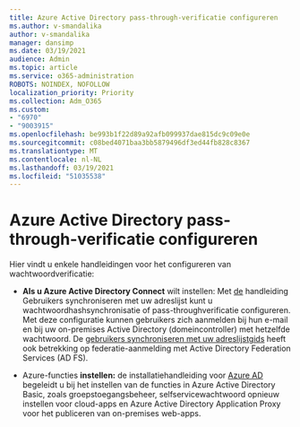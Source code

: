 ```yaml
---
title: Azure Active Directory pass-through-verificatie configureren
ms.author: v-smandalika
author: v-smandalika
manager: dansimp
ms.date: 03/19/2021
audience: Admin
ms.topic: article
ms.service: o365-administration
ROBOTS: NOINDEX, NOFOLLOW
localization_priority: Priority
ms.collection: Adm_O365
ms.custom:
- "6970"
- "9003915"
ms.openlocfilehash: be993b1f22d89a92afb099937dae815dc9c09e0e
ms.sourcegitcommit: c08bed4071baa3bb5879496df3ed44fb828c8367
ms.translationtype: MT
ms.contentlocale: nl-NL
ms.lasthandoff: 03/19/2021
ms.locfileid: "51035538"
---
```

# <a name="configure-azure-active-directory-pass-through-authentication"></a>Azure Active Directory pass-through-verificatie configureren

Hier vindt u enkele handleidingen voor het configureren van wachtwoordverificatie:

- **Als u Azure Active Directory Connect** wilt instellen: Met [de](https://admin.microsoft.com/AdminPortal/Home) handleiding Gebruikers synchroniseren met uw adreslijst kunt u wachtwoordhashsynchronisatie of pass-throughverificatie configureren. Met deze configuratie kunnen gebruikers zich aanmelden bij hun e-mail en bij uw on-premises Active Directory (domeincontroller) met hetzelfde wachtwoord.  De [gebruikers synchroniseren met uw adreslijstgids](https://admin.microsoft.com/AdminPortal/Home) heeft ook betrekking op federatie-aanmelding met Active Directory Federation Services (AD FS).

- Azure-functies **instellen:** de installatiehandleiding voor [Azure AD](https://admin.microsoft.com/adminportal/home#/modernonboarding/azureadsetup) begeleidt u bij het instellen van de functies in Azure Active Directory Basic, zoals groepstoegangsbeheer, selfservicewachtwoord opnieuw instellen voor cloud-apps en Azure Active Directory Application Proxy voor het publiceren van on-premises web-apps.


